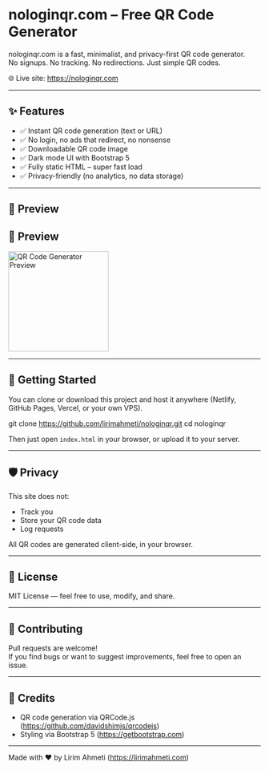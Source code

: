 # nologinqr.com – Free QR Code Generator

nologinqr.com is a fast, minimalist, and privacy-first QR code generator.  
No signups. No tracking. No redirections. Just simple QR codes.

🌐 Live site: https://nologinqr.com

---

## ✨ Features

- ✅ Instant QR code generation (text or URL)
- ✅ No login, no ads that redirect, no nonsense
- ✅ Downloadable QR code image
- ✅ Dark mode UI with Bootstrap 5
- ✅ Fully static HTML – super fast load
- ✅ Privacy-friendly (no analytics, no data storage)

---

## 📸 Preview

<h2>📸 Preview</h2>

<img src="preview.png" alt="QR Code Generator Preview" width="200" />

---

## 🚀 Getting Started

You can clone or download this project and host it anywhere (Netlify, GitHub Pages, Vercel, or your own VPS).

git clone https://github.com/lirimahmeti/nologinqr.git
cd nologinqr


Then just open `index.html` in your browser, or upload it to your server.

---

## 🛡️ Privacy

This site does not:
- Track you
- Store your QR code data
- Log requests

All QR codes are generated client-side, in your browser.

---

## 📄 License

MIT License — feel free to use, modify, and share.

---

## 🤝 Contributing

Pull requests are welcome!  
If you find bugs or want to suggest improvements, feel free to open an issue.

---

## 🙌 Credits

- QR code generation via QRCode.js (https://github.com/davidshimjs/qrcodejs)
- Styling via Bootstrap 5 (https://getbootstrap.com)

---

Made with ❤️ by Lirim Ahmeti (https://lirimahmeti.com)
